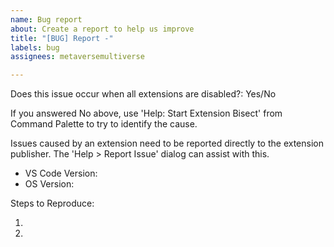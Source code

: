 ```yaml
---
name: Bug report
about: Create a report to help us improve
title: "[BUG] Report -"
labels: bug
assignees: metaversemultiverse

---
```


<!-- ⚠️⚠️ Do Not Delete This! bug_report_template ⚠️⚠️ -->
<!-- Please read our Rules of Conduct: https://opensource.microsoft.com/codeofconduct/ -->
<!-- 🕮 Read our guide about submitting issues: https://github.com/microsoft/vscode/wiki/Submitting-Bugs-and-Suggestions -->
<!-- 🔎 Search existing issues to avoid creating duplicates. -->
<!-- 🧪 Test using the latest Insiders build to see if your issue has already been fixed: https://code.visualstudio.com/insiders/ -->
<!-- 💡 Instead of creating your report here, use 'Report Issue' from the 'Help' menu in VS Code to pre-fill useful information. -->
<!-- 🔧 Launch with `code --disable-extensions` to check. -->

Does this issue occur when all extensions are disabled?: Yes/No

If you answered No above, use 'Help: Start Extension Bisect' from Command Palette to try to identify the cause.

Issues caused by an extension need to be reported directly to the extension publisher. The 'Help > Report Issue' dialog can assist with this.

- VS Code Version: 
- OS Version: 

Steps to Reproduce:

1. 
2.
